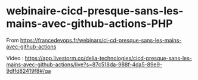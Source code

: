 # webinaire-cicd-presque-sans-les-mains-avec-github-actions-PHP

From https://francedevops.fr/webinars/ci-cd-presque-sans-les-mains-avec-github-actions

Video : https://app.livestorm.co/delia-technologies/cicd-presque-sans-les-mains-avec-github-actions/live?s=87c518da-988f-4da5-89e9-9dffd82419f8#/qa

